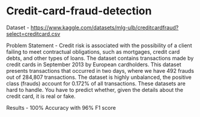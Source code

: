# Credit-card-fraud-detection
Dataset - https://www.kaggle.com/datasets/mlg-ulb/creditcardfraud?select=creditcard.csv

Problem Statement - Credit risk is associated with the possibility of a client failing to meet contractual obligations, such as mortgages, credit card debts, and other types of loans. The dataset contains transactions made by credit cards in September 2013 by European cardholders. This dataset presents transactions that occurred in two days, where we have 492 frauds out of 284,807 transactions. The dataset is highly unbalanced, the positive class (frauds) account for 0.172% of all transactions. These datasets are hard to handle. You have to predict whether, given the details about the credit card, it is real or fake.

Results - 100% Accuracy with 96% F1 score
